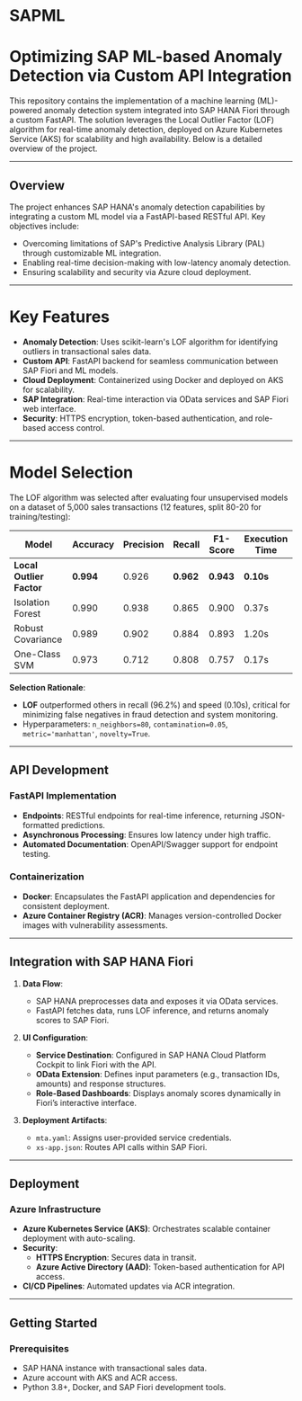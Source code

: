 # SAPML

# Optimizing SAP ML-based Anomaly Detection via Custom API Integration

This repository contains the implementation of a machine learning (ML)-powered anomaly detection system integrated into SAP HANA Fiori through a custom FastAPI. 
The solution leverages the Local Outlier Factor (LOF) algorithm for real-time anomaly detection, deployed on Azure Kubernetes Service (AKS) for scalability and high availability. 
Below is a detailed overview of the project.

---

## Overview
The project enhances SAP HANA's anomaly detection capabilities by integrating a custom ML model via a FastAPI-based RESTful API. Key objectives include:
- Overcoming limitations of SAP's Predictive Analysis Library (PAL) through customizable ML integration.
- Enabling real-time decision-making with low-latency anomaly detection.
- Ensuring scalability and security via Azure cloud deployment.

---

# Key Features
- **Anomaly Detection**: Uses scikit-learn's LOF algorithm for identifying outliers in transactional sales data.
- **Custom API**: FastAPI backend for seamless communication between SAP Fiori and ML models.
- **Cloud Deployment**: Containerized using Docker and deployed on AKS for scalability.
- **SAP Integration**: Real-time interaction via OData services and SAP Fiori web interface.
- **Security**: HTTPS encryption, token-based authentication, and role-based access control.

---

# Model Selection
The LOF algorithm was selected after evaluating four unsupervised models on a dataset of 5,000 sales transactions (12 features, split 80-20 for training/testing):

| Model               | Accuracy | Precision | Recall | F1-Score | Execution Time |
|---------------------|----------|-----------|--------|----------|----------------|
| **Local Outlier Factor** | **0.994**    | 0.926     | **0.962** | **0.943** | **0.10s**      |
| Isolation Forest    | 0.990     | 0.938     | 0.865  | 0.900     | 0.37s          |
| Robust Covariance   | 0.989     | 0.902     | 0.884  | 0.893     | 1.20s          |
| One-Class SVM       | 0.973     | 0.712     | 0.808  | 0.757     | 0.17s          |

**Selection Rationale**:
- **LOF** outperformed others in recall (96.2%) and speed (0.10s), critical for minimizing false negatives in fraud detection and system monitoring.
- Hyperparameters: `n_neighbors=80`, `contamination=0.05`, `metric='manhattan'`, `novelty=True`.

---
## API Development
### FastAPI Implementation
- **Endpoints**: RESTful endpoints for real-time inference, returning JSON-formatted predictions.
- **Asynchronous Processing**: Ensures low latency under high traffic.
- **Automated Documentation**: OpenAPI/Swagger support for endpoint testing.

### Containerization
- **Docker**: Encapsulates the FastAPI application and dependencies for consistent deployment.
- **Azure Container Registry (ACR)**: Manages version-controlled Docker images with vulnerability assessments.

---
## Integration with SAP HANA Fiori
1. **Data Flow**:
   - SAP HANA preprocesses data and exposes it via OData services.
   - FastAPI fetches data, runs LOF inference, and returns anomaly scores to SAP Fiori.

2. **UI Configuration**:
   - **Service Destination**: Configured in SAP HANA Cloud Platform Cockpit to link Fiori with the API.
   - **OData Extension**: Defines input parameters (e.g., transaction IDs, amounts) and response structures.
   - **Role-Based Dashboards**: Displays anomaly scores dynamically in Fiori’s interactive interface.

3. **Deployment Artifacts**:
   - `mta.yaml`: Assigns user-provided service credentials.
   - `xs-app.json`: Routes API calls within SAP Fiori.

---

## Deployment
### Azure Infrastructure
- **Azure Kubernetes Service (AKS)**: Orchestrates scalable container deployment with auto-scaling.
- **Security**:
  - **HTTPS Encryption**: Secures data in transit.
  - **Azure Active Directory (AAD)**: Token-based authentication for API access.
- **CI/CD Pipelines**: Automated updates via ACR integration.

---

## Getting Started
### Prerequisites
- SAP HANA instance with transactional sales data.
- Azure account with AKS and ACR access.
- Python 3.8+, Docker, and SAP Fiori development tools.
